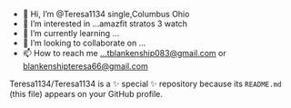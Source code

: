 - 👋 Hi, I’m @Teresa1134 single,Columbus Ohio 
- 👀 I’m interested in ...amazfit stratos 3 watch 
- 🌱 I’m currently learning ...
- 💞️ I’m looking to collaborate on ...
- 📫 How to reach me ...tblankenship083@gmail.com or blankenshipteresa66@gmail.com

Teresa1134/Teresa1134 is a ✨ special ✨ repository because its `README.md` (this file) appears on your GitHub profile.
